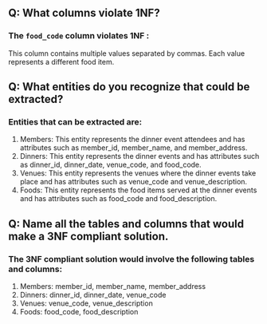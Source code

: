 ## Q: What columns violate 1NF?
### The `food_code` column violates 1NF : 
This column contains multiple values separated by commas. Each value represents a different food item.

## Q: What entities do you recognize that could be extracted?
### Entities that can be extracted are:
1. Members: This entity represents the dinner event attendees and has attributes such as member_id, member_name, and member_address.
2. Dinners: This entity represents the dinner events and has attributes such as dinner_id, dinner_date, venue_code, and food_code.
3. Venues: This entity represents the venues where the dinner events take place and has attributes such as venue_code and venue_description.
4. Foods: This entity represents the food items served at the dinner events and has attributes such as food_code and food_description.

## Q: Name all the tables and columns that would make a 3NF compliant solution.
### The 3NF compliant solution would involve the following tables and columns:
1. Members: member_id, member_name, member_address
2. Dinners: dinner_id, dinner_date, venue_code
3. Venues: venue_code, venue_description
4. Foods: food_code, food_description